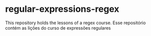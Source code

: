 # regular-expressions-regex
This repository holds the lessons of a regex course. Esse repositório contém as lições do curso de expressões regulares
